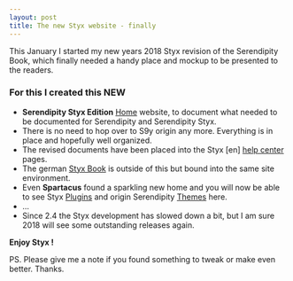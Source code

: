 ```yaml
---
layout: post
title: The new Styx website - finally
---
```


This January I started my new years 2018 Styx revision of the Serendipity Book, which finally needed a handy place and mockup to be presented to the readers.

### For this I created this NEW

<div markdown=1>

  * **Serendipity Styx Edition** [Home](https://ophian.github.io/) website, to document what needed to be documented for Serendipity and Serendipity Styx.
  * There is no need to hop over to S9y origin any more. Everything is in place and hopefully well organized.
  * The revised documents have been placed into the Styx [en] [help center](https://ophian.github.io/hc/en/) pages.
  * The german [Styx Book](https://ophian.github.io/book) is outside of this but bound into the same site environment.
  * Even **Spartacus** found a sparkling new home and you will now be able to see Styx [Plugins](https://ophian.github.io/plugins/) and origin Serendipity [Themes](https://ophian.github.io/themes/) here.
  * ...
  * Since 2.4 the Styx development has slowed down a bit, but I am sure 2018 will see some outstanding releases again.

</div>

**Enjoy Styx !**

PS. Please give me a note if you found something to tweak or make even better. Thanks.